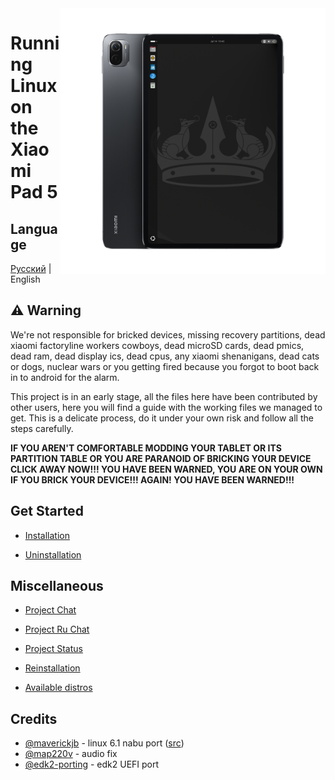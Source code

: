 <img align="right" src="./assets/nabu.png" width="425" alt="Linux Running On A Xiaomi Pad 5">


# Running Linux on the Xiaomi Pad 5
## Language
[Русский](README-RU.md) | English

## ⚠️ Warning
We're not responsible for bricked devices, missing recovery partitions, dead xiaomi factoryline workers cowboys, dead microSD cards, dead pmics, dead ram, dead display ics, dead cpus, any xiaomi shenanigans, dead cats or dogs, nuclear wars or you getting fired because you forgot to boot back in to android for the alarm.

This project is in an early stage, all the files here have been contributed by other users, here you will find a guide with the working files we managed to get. This is a delicate process, do it under your own risk and follow all the steps carefully.

**IF YOU AREN'T COMFORTABLE MODDING YOUR TABLET OR ITS PARTITION TABLE OR YOU ARE PARANOID OF BRICKING YOUR DEVICE CLICK AWAY NOW!!! YOU HAVE BEEN WARNED, YOU ARE ON YOUR OWN IF YOU BRICK YOUR DEVICE!!! AGAIN! YOU HAVE BEEN WARNED!!!**

## Get Started

- [Installation](guide/English/prepare-en.md)

- [Uninstallation](guide/English/uninstall-en.md)


## Miscellaneous

- [Project Chat](https://s.tx0.su/lonchat)

- [Project Ru Chat](https://s.tx0.su/lonchatru)

- [Project Status](guide/English/status-en.md)

- [Reinstallation](guide/English/reinstall-en.md)

- [Available distros](guide/English/distros-en.md)


## Credits

- [@maverickjb](https://github.com/maverickjb) - linux 6.1 nabu port ([src](https://github.com/maverickjb/linux-6.1.10))
- [@map220v](https://github.com/map220v/) - audio fix
- [@edk2-porting](https://github.com/edk2-porting) - edk2 UEFI port
